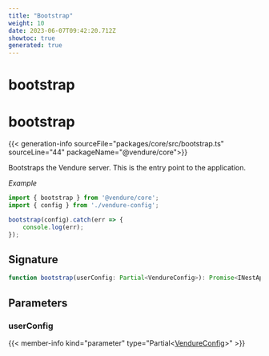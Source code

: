 ```yaml
---
title: "Bootstrap"
weight: 10
date: 2023-06-07T09:42:20.712Z
showtoc: true
generated: true
---
```

<!-- This file was generated from the Vendure source. Do not modify. Instead, re-run the "docs:build" script -->

# bootstrap
<div class="symbol">


# bootstrap

{{< generation-info sourceFile="packages/core/src/bootstrap.ts" sourceLine="44" packageName="@vendure/core">}}

Bootstraps the Vendure server. This is the entry point to the application.

*Example*

```TypeScript
import { bootstrap } from '@vendure/core';
import { config } from './vendure-config';

bootstrap(config).catch(err => {
    console.log(err);
});
```

## Signature

```TypeScript
function bootstrap(userConfig: Partial<VendureConfig>): Promise<INestApplication>
```
## Parameters

### userConfig

{{< member-info kind="parameter" type="Partial&#60;<a href='/typescript-api/configuration/vendure-config#vendureconfig'>VendureConfig</a>&#62;" >}}

</div>
